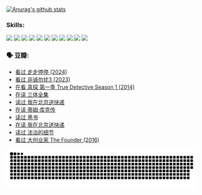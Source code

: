 
[![Anurag's github stats](https://github-readme-stats.vercel.app/api?username=w940853815)](https://github.com/anuraghazra/github-readme-stats)

### Skills:

<code><img height="32" src="https://cdn.jsdelivr.net/npm/simple-icons@v5/icons/python.svg"></code>
<code><img height="32" src="https://cdn.jsdelivr.net/npm/simple-icons@v5/icons/javascript.svg"></code>
<code><img height="32" src="https://cdn.jsdelivr.net/npm/simple-icons@v5/icons/django.svg"></code>
<code><img height="32" src="https://cdn.jsdelivr.net/npm/simple-icons@v5/icons/flask.svg"></code>
<code><img height="32" src="https://cdn.jsdelivr.net/npm/simple-icons@v5/icons/vuetify.svg"></code>
<code><img height="32" src="https://cdn.jsdelivr.net/npm/simple-icons@v5/icons/git.svg"></code>
<code><img height="32" src="https://cdn.jsdelivr.net/npm/simple-icons@v5/icons/docker.svg"></code>
<code><img height="32" src="https://cdn.jsdelivr.net/npm/simple-icons@v5/icons/postgresql.svg"></code>
<code><img height="32" src="https://cdn.jsdelivr.net/npm/simple-icons@v5/icons/elasticsearch.svg"></code>
<code><img height="32" src="https://cdn.jsdelivr.net/npm/simple-icons@v5/icons/macos.svg"></code>
<code><img height="32" src="https://cdn.jsdelivr.net/npm/simple-icons@v5/icons/linux.svg"></code>

### 🗣 豆瓣:

<!-- DOUBAN-ACTIVITIES:START -->
- [看过 走走停停‎ (2024)](https://www.douban.com/people/136069238/status/4684430230/?_i=23702852)
- [看过 非诚勿扰3‎ (2023)](https://www.douban.com/people/136069238/status/4676324100/?_i=23702852)
- [在看 真探 第一季 True Detective Season 1‎ (2014)](https://www.douban.com/people/136069238/status/4673382852/?_i=23702852)
- [在读 三体全集](https://www.douban.com/people/136069238/status/4672842521/?_i=23702852)
- [读过 我在北京送快递](https://www.douban.com/people/136069238/status/4672842036/?_i=23702852)
- [在读 蒂姆·库克传](https://www.douban.com/people/136069238/status/4663517053/?_i=23702852)
- [读过 黑书](https://www.douban.com/people/136069238/status/4663516022/?_i=23702852)
- [在读 我在北京送快递](https://www.douban.com/people/136069238/status/4658098365/?_i=23702852)
- [读过 法治的细节](https://www.douban.com/people/136069238/status/4657347558/?_i=23702852)
- [看过 大创业家 The Founder‎ (2016)](https://www.douban.com/people/136069238/status/4649667693/?_i=23702852)
<!-- DOUBAN-ACTIVITIES:END -->


![Snake animation](https://raw.githubusercontent.com/w940853815/w940853815/output/github-contribution-grid-snake.svg)

<!--
**w940853815/w940853815** is a ✨ _special_ ✨ repository because its `README.md` (this file) appears on your GitHub profile.

Here are some ideas to get you started:

- 🔭 I’m currently working on ...
- 🌱 I’m currently learning ...
- 👯 I’m looking to collaborate on ...
- 🤔 I’m looking for help with ...
- 💬 Ask me about ...
- 📫 How to reach me: ...
- 😄 Pronouns: ...
- ⚡ Fun fact: ...
-->
